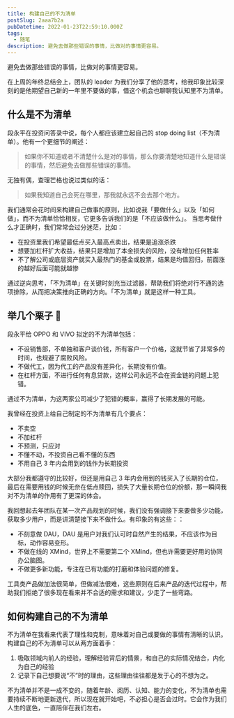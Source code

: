 ```yaml
---
title: 构建自己的不为清单
postSlug: 2aaa7b2a
pubDatetime: 2022-01-23T22:59:10.000Z
tags:
  - 随笔
description: 避免去做那些错误的事情，比做对的事情更容易。
---
```


避免去做那些错误的事情，比做对的事情更容易。

<!-- more -->

在上周的年终总结会上，团队的 leader 为我们分享了他的思考，给我印象比较深刻的是他期望自己新的一年里不要做的事，借这个机会也聊聊我认知里不为清单。

## 什么是不为清单

段永平在投资问答录中说，每个人都应该建立起自己的 stop doing list（不为清单）。他有一个更细节的阐述：

> 如果你不知道或者不清楚什么是对的事情，那么你要清楚地知道什么是错误的事情，然后避免去做那些错误的事情。

无独有偶，查理芒格也说过类似的话：

> 如果我知道自己会死在哪里，那我就永远不会去那个地方。

我们通常会花时间来构建自己做事的原则，比如说我「要做什么」以及「如何做」，而不为清单恰恰相反，它更多告诉我们的是「不应该做什么」。
当思考做什么才正确时，我们常常会过分迷茫，比如：

- 在投资里我们希望最低点买入最高点卖出，结果是追涨杀跌
- 想要加杠杆扩大收益，结果只是增加了本金损失的风险，没有增加任何胜率
- 不了解公司或底层资产就买入最热门的基金或股票，结果是均值回归，前面涨的越好后面可能就越惨

通过逆向思考，「不为清单」在关键时刻充当过滤器，帮助我们将绝对行不通的选项排除，从而把决策推向正确的方向。「不为清单」就是这样一种工具。

## 举几个栗子 🌰

段永平给 OPPO 和 VIVO 拟定的不为清单包括：

- 不设销售部，不单独和客户谈价钱，所有客户一个价格，这就节省了非常多的时间，也规避了腐败风险。
- 不做代工，因为代工的产品没有差异化，长期没有价值。
- 在杠杆方面，不进行任何有息贷款，这样公司永远不会在资金链的问题上犯错。

通过不为清单，为这两家公司减少了犯错的概率，赢得了长期发展的可能。

我曾经在投资上给自己制定的不为清单有几个要点：

- 不卖空
- 不加杠杆
- 不预测，只应对
- 不懂不动，不投资自己看不懂的东西
- 不用自己 3 年内会用到的钱作为长期投资

大部分我都遵守的比较好，但还是用自己 3 年内会用到的钱买入了长期的仓位，最后在需要用钱的时候无奈在低点赎回，损失了大量长期仓位的份额，那一瞬间我对不为清单的作用有了更深的体会。

我回想起去年团队在某一次产品规划的时候，我们没有强调接下来要做多少功能，获取多少用户，而是讲清楚接下来不做什么。有印象的有这些：：

- 不刻意做 DAU，DAU 是用户对我们认可时自然产生的结果，不应该作为目标，动作容易变形。
- 不做在线的 XMind，世界上不需要第二个 XMind，但也许需要更好用的协同办公脑图。
- 不做更多新功能，专注在已有功能的打磨和体验问题的修复。

工具类产品做加法很简单，但做减法很难，这些原则在后来产品的迭代过程中，帮助我们拒绝了很多现在看来并不合适的需求和建议，少走了一些弯路。

## 如何构建自己的不为清单

不为清单在我看来代表了理性和克制，意味着对自己或要做的事情有清晰的认识。
构建自己的不为清单可以从两方面着手：

1. 吸取领域内前人的经验，理解经验背后的情景，和自己的实际情况结合，内化为自己的经验
2. 记录下自己想要说“不”时的理由，这些理由往往都是发于心的不想为之。

不为清单并不是一成不变的，随着年龄、阅历、认知、能力的变化，不为清单也需要持续不断地更新迭代，所以现在就开始吧，不必担心是否会过时。它会作为我们人生的底色，一直陪伴在我们左右。
